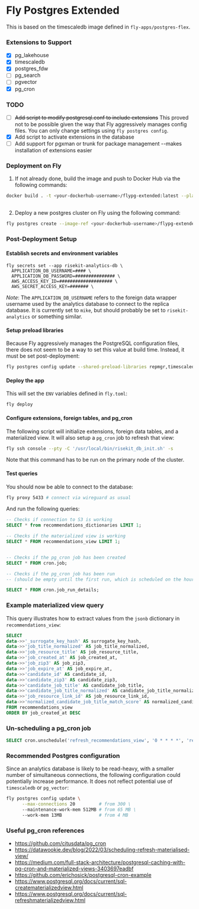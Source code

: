 # Fly Postgres Extended

This is based on the timescaledb image defined in `fly-apps/postgres-flex`.

### Extensions to Support

- [x] pg_lakehouse
- [x] timescaledb
- [x] postgres_fdw
- [ ] pg_search
- [ ] pgvector
- [x] pg_cron

### TODO

- [ ] ~~Add script to modify postgresql.conf to include extensions~~ This proved not to be possible given the way that Fly aggressively manages config files. You can only change settings using `fly postgres config`.
- [x] Add script to activate extensions in the database
- [ ] Add support for pgxman or trunk for package management --makes installation of extensions easier

### Deployment on Fly

1. If not already done, build the image and push to Docker Hub via the following commands:

```bash
docker build . -t <your-dockerhub-username>/flypg-extended:latest --platform "linux/amd64" -f extended.Dockerfile
 
```

2. Deploy a new postgres cluster on Fly using the following command:

```bash
fly postgres create --image-ref <your-dockerhub-username>/flypg-extended:latest
```

### Post-Deployment Setup

#### Establish secrets and environment variables

```
fly secrets set --app risekit-analytics-db \
  APPLICATION_DB_USERNAME=#### \
  APPLICATION_DB_PASSWORD=############### \
  AWS_ACCESS_KEY_ID=#################### \
  AWS_SECRET_ACCESS_KEY=####### \
```

_Note_: The `APPLICATION_DB_USERNAME` refers to the foreign data wrapper username used by the analytics database to connect to the replica database. It is currently set to `mike`, but should probably be set to `risekit-analytics` or something similar.

#### Setup preload libraries

Because Fly aggressively manages the PostgreSQL configuration files, there does not seem to be a way to set this value at build time. Instead, it must be set post-deployment:

```bash
fly postgres config update --shared-preload-libraries repmgr,timescaledb,pg_lakehouse,pg_cron
```

#### Deploy the app

This will set the `ENV` variables defined in `fly.toml`:

```bash
fly deploy
```

#### Configure extensions, foreign tables, and pg_cron

The following script will initialize extensions, foreign data tables, and a materialized view. It will also setup a `pg_cron` job to refresh that view:

```bash
fly ssh console --pty -C '/usr/local/bin/risekit_db_init.sh' -s
```

Note that this command has to be run on the primary node of the cluster.

#### Test queries

You should now be able to connect to the database:

```bash
fly proxy 5433 # connect via wireguard as usual
```

And run the following queries:

```sql
-- Checks if connection to S3 is working
SELECT * from recommendations_dictionaries LIMIT 1;

-- Checks if the materialized view is working
SELECT * FROM recommendations_view LIMIT 1;


-- Checks if the pg_cron job has been created
SELECT * FROM cron.job;

-- Checks if the pg_cron job has been run
-- (should be empty until the first run, which is scheduled on the hour)

SELECT * FROM cron.job_run_details;
```

### Example materialized view query

This query illustrates how to extract values from the `jsonb` dictionary in `recommendations_view`:

```sql
SELECT
data->>'_surrogate_key_hash' AS surrogate_key_hash,
data->>'job_title_normalized' AS job_title_normalized,
data->>'job_resource_title' AS job_resource_title,
data->>'job_created_at' AS job_created_at,
data->>'job_zip3' AS job_zip3,
data->>'job_expire_at' AS job_expire_at,
data->>'candidate_id' AS candidate_id,
data->>'candidate_zip3' AS candidate_zip3,
data->>'candidate_job_title' AS candidate_job_title,
data->>'candidate_job_title_normalized' AS candidate_job_title_normalized,
data->>'job_resource_link_id' AS job_resource_link_id,
data->>'normalized_candidate_job_title_match_score' AS normalized_candidate_job_title_match_score
FROM recommendations_view
ORDER BY job_created_at DESC
```

### Un-scheduling a pg_cron job

```sql
SELECT cron.unschedule('refresh_recommendations_view', '0 * * * *', 'refresh materialized view recommendations_view');
```

### Recommended Postgres configuration

Since an analytics database is likely to be read-heavy, with a smaller number of simultaneous connections, the following configuration could potentially increase performance. It does not reflect potential use of `timescaledb` or `pg_vector`:

```bash
fly postgres config update \
      --max-connections 20         # from 300 \
      --maintenance-work-mem 512MB # from 65 MB \
      --work-mem 13MB              # from 4 MB
```

### Useful pg_cron references

* https://github.com/citusdata/pg_cron
* https://datawookie.dev/blog/2022/03/scheduling-refresh-materialised-view/
* https://medium.com/full-stack-architecture/postgresql-caching-with-pg-cron-and-materialized-views-3403697eadbf
* https://github.com/erichosick/postgresql-cron-example
* https://www.postgresql.org/docs/current/sql-creatematerializedview.html
* https://www.postgresql.org/docs/current/sql-refreshmaterializedview.html
